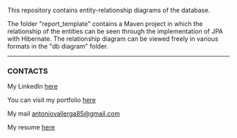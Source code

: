 This repository contains entity-relationship diagrams of the database.

The folder "report_template" contains a Maven project in which the relationship of the entities can be seen through the implementation of JPA with Hibernate.
The relationship diagram can be viewed freely in various formats in the "db diagram" folder.

--------------------------------------

### CONTACTS
 My LinkedIn [here](https://www.linkedin.com/in/antonio-vallerga-2612a468/)

 You can visit my portfolio [here](https://portfolio-vallerga.vercel.app/)

 My mail antoniovallerga85@gmail.com

 My resume [here](https://1drv.ms/b/s!AuK5vWX_9zHzva04pa7bNGs6vlkUpQ?e=xs0DtY)
